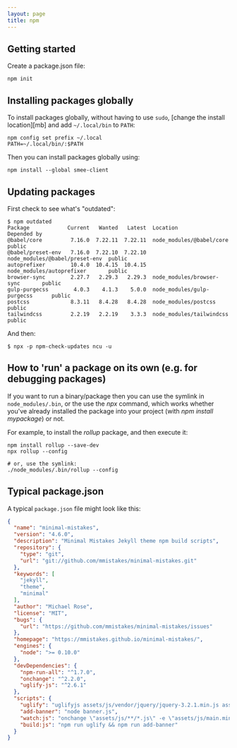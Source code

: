 ```yaml
---
layout: page
title: npm
---
```


## Getting started

Create a package.json file:

    npm init

## Installing packages globally

To install packages globally, without having to use `sudo`, [change the install location][mb] and add `~/.local/bin` to `PATH`:

    npm config set prefix ~/.local
    PATH=~/.local/bin/:$PATH  

Then you can install packages globally using:

    npm install --global smee-client

## Updating packages

First check to see what's "outdated":

```
$ npm outdated
Package            Current   Wanted   Latest  Location                        Depended by
@babel/core         7.16.0  7.22.11  7.22.11  node_modules/@babel/core        public
@babel/preset-env   7.16.0  7.22.10  7.22.10  node_modules/@babel/preset-env  public
autoprefixer        10.4.0  10.4.15  10.4.15  node_modules/autoprefixer       public
browser-sync        2.27.7   2.29.3   2.29.3  node_modules/browser-sync       public
gulp-purgecss        4.0.3    4.1.3    5.0.0  node_modules/gulp-purgecss      public
postcss             8.3.11   8.4.28   8.4.28  node_modules/postcss            public
tailwindcss         2.2.19   2.2.19    3.3.3  node_modules/tailwindcss        public
```

And then:

```
$ npx -p npm-check-updates ncu -u 
```

## How to 'run' a package on its own (e.g. for debugging packages)

If you want to run a binary/package then you can use the symlink in `node_modules/.bin`, or the use the _npx_ command, which works whether you've already installed the package into your project (with _npm install mypackage_) or not.

For example, to install the _rollup_ package, and then execute it:

```
npm install rollup --save-dev
npx rollup --config

# or, use the symlink:
./node_modules/.bin/rollup --config
```

## Typical package.json

A typical `package.json` file might look like this:

```json
{
  "name": "minimal-mistakes",
  "version": "4.6.0",
  "description": "Minimal Mistakes Jekyll theme npm build scripts",
  "repository": {
    "type": "git",
    "url": "git://github.com/mmistakes/minimal-mistakes.git"
  },
  "keywords": [
    "jekyll",
    "theme",
    "minimal"
  ],
  "author": "Michael Rose",
  "license": "MIT",
  "bugs": {
    "url": "https://github.com/mmistakes/minimal-mistakes/issues"
  },
  "homepage": "https://mmistakes.github.io/minimal-mistakes/",
  "engines": {
    "node": ">= 0.10.0"
  },
  "devDependencies": {
    "npm-run-all": "^1.7.0",
    "onchange": "^2.2.0",
    "uglify-js": "^2.6.1"
  },
  "scripts": {
    "uglify": "uglifyjs assets/js/vendor/jquery/jquery-3.2.1.min.js assets/js/plugins/jquery.fitvids.js assets/js/plugins/jquery.greedy-navigation.js assets/js/plugins/jquery.magnific-popup.js assets/js/plugins/jquery.smooth-scroll.min.js assets/js/_main.js -c -m -o assets/js/main.min.js",
    "add-banner": "node banner.js",
    "watch:js": "onchange \"assets/js/**/*.js\" -e \"assets/js/main.min.js\" -- npm run build:js",
    "build:js": "npm run uglify && npm run add-banner"
  }
}
```

